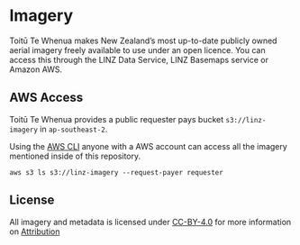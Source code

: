 # Imagery

Toitū Te Whenua makes New Zealand’s most up-to-date publicly owned aerial imagery freely available to use under an open licence. You can access this through the LINZ Data Service, LINZ Basemaps service or Amazon AWS.

## AWS Access

Toitū Te Whenua provides a public requester pays bucket `s3://linz-imagery` in `ap-southeast-2`.

Using the [AWS CLI](https://aws.amazon.com/cli/) anyone with a AWS account can access all the imagery mentioned inside of this repository.

```
aws s3 ls s3://linz-imagery --request-payer requester
```

## License

All imagery and metadata is licensed under [CC-BY-4.0](https://creativecommons.org/licenses/by/4.0/) for more information on [Attribution](https://www.linz.govt.nz/products-services/data/licensing-and-using-data/attributing-elevation-or-aerial-imagery-data)
